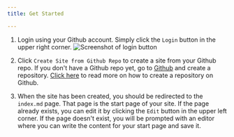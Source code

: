 ```yaml
---
title: Get Started

---
```

1. Login using your Github account. Simply click the `Login` button in the upper right corner.
![Screenshot of login button](assets/get_started_login.jpg)

2. Click `Create Site from Github Repo` to create a site from your Github repo. If you don't have a Github repo yet, go to [Github](https://www.github.com) and create a repository. [Click here](https://help.github.com/articles/create-a-repo/) to read more on how to create a repository on Github.

3. When the site has been created, you should be redirected to the `index.md` page. That page is the start page of your site. If the page already exists, you can edit it by clicking the `Edit` button in the upper left corner. If the page doesn't exist, you will be prompted with an editor where you can write the content for your start page and save it.